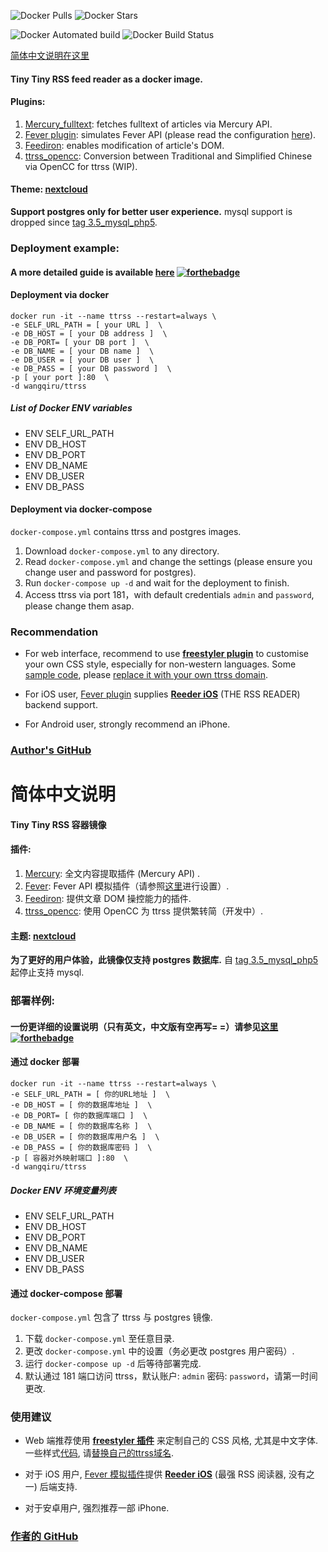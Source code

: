 ![Docker Pulls](https://img.shields.io/docker/pulls/wangqiru/ttrss.svg)
![Docker Stars](https://img.shields.io/docker/stars/wangqiru/ttrss.svg)

![Docker Automated build](https://img.shields.io/docker/automated/wangqiru/ttrss.svg)
![Docker Build Status](https://img.shields.io/docker/build/wangqiru/ttrss.svg)

[简体中文说明在这里](#简体中文说明)

#### Tiny Tiny RSS feed reader as a docker image.

#### Plugins:

1.  [Mercury_fulltext](https://github.com/HenryQW/mercury_fulltext): fetches fulltext of articles via Mercury API.
2.  [Fever plugin](https://github.com/HenryQW/tinytinyrss-fever-plugin): simulates Fever API (please read the configuration [here](https://tt-rss.org/oldforum/viewtopic.php?f=22&t=1981)).
3.  [Feediron](https://github.com/feediron/ttrss_plugin-feediron): enables modification of article's DOM.
4.  [ttrss_opencc](https://github.com/HenryQW/ttrss_opencc): Conversion between Traditional and Simplified Chinese via OpenCC for ttrss (WIP).

#### Theme: [nextcloud](https://github.com/dugite-code/tt-rss-nextcloud-theme)

**Support postgres only for better user experience.** mysql support is dropped since [tag 3.5_mysql_php5](https://github.com/HenryQW/docker-ttrss-plugins/tree/3.5_mysql_php5).

### Deployment example:

#### A more detailed guide is available [here](https://henry.wang/2018/04/25/ttrss-docker-plugins-guide.html) [![forthebadge](https://forthebadge.com/images/badges/check-it-out.svg)](https://henry.wang/2018/04/25/ttrss-docker-plugins-guide.html)


#### Deployment via docker

```
docker run -it --name ttrss --restart=always \
-e SELF_URL_PATH = [ your URL ]  \
-e DB_HOST = [ your DB address ]  \
-e DB_PORT= [ your DB port ]  \
-e DB_NAME = [ your DB name ]  \
-e DB_USER = [ your DB user ]  \
-e DB_PASS = [ your DB password ]  \
-p [ your port ]:80  \
-d wangqiru/ttrss
```

##### List of Docker ENV variables

* ENV SELF_URL_PATH
* ENV DB_HOST
* ENV DB_PORT
* ENV DB_NAME
* ENV DB_USER
* ENV DB_PASS

#### Deployment via docker-compose

`docker-compose.yml` contains ttrss and postgres images.

1.  Download `docker-compose.yml` to any directory.
2.  Read `docker-compose.yml` and change the settings (please ensure you change user and password for postgres).
3.  Run `docker-compose up -d` and wait for the deployment to finish.
4.  Access ttrss via port 181，with default credentials `admin` and `password`, please change them asap.

### Recommendation

* For web interface, recommend to use **[freestyler plugin](http://freestyler.ws)** to customise your own CSS style, especially for non-western languages. Some [sample code](https://github.com/HenryQW/Stylish/blob/master/ttrss.css), please [replace it with your own ttrss domain](https://github.com/HenryQW/Stylish/blob/08923469377a974d66f8d2c767e6b6a69616a688/ttrss.css#L1).

* For iOS user, [Fever plugin](https://github.com/HenryQW/tinytinyrss-fever-plugin) supplies **[Reeder iOS](http://reederapp.com/ios/)** (THE RSS READER) backend support.

* For Android user, strongly recommend an iPhone.

### [Author's GitHub](https://github.com/HenryQW/docker-ttrss-plugins)

# 简体中文说明

#### Tiny Tiny RSS 容器镜像

#### 插件:

1.  [Mercury](https://github.com/HenryQW/mercury_fulltext): 全文内容提取插件 (Mercury API) .
2.  [Fever](https://github.com/HenryQW/tinytinyrss-fever-plugin): Fever API 模拟插件（请参照[这里](https://tt-rss.org/oldforum/viewtopic.php?f=22&t=1981)进行设置）.
3.  [Feediron](https://github.com/feediron/ttrss_plugin-feediron): 提供文章 DOM 操控能力的插件.
4.  [ttrss_opencc](https://github.com/HenryQW/ttrss_opencc): 使用 OpenCC 为 ttrss 提供繁转简（开发中）.


#### 主题: [nextcloud](https://github.com/dugite-code/tt-rss-nextcloud-theme)

**为了更好的用户体验，此镜像仅支持 postgres 数据库.** 自 [tag 3.5_mysql_php5](https://github.com/HenryQW/docker-ttrss-plugins/tree/3.5_mysql_php5) 起停止支持 mysql.

### 部署样例:

#### 一份更详细的设置说明（只有英文，中文版有空再写= =）请参见[这里](https://henry.wang/2018/04/25/ttrss-docker-plugins-guide.html) [![forthebadge](https://forthebadge.com/images/badges/check-it-out.svg)](https://henry.wang/2018/04/25/ttrss-docker-plugins-guide.html)

#### 通过 docker 部署

```
docker run -it --name ttrss --restart=always \
-e SELF_URL_PATH = [ 你的URL地址 ]  \
-e DB_HOST = [ 你的数据库地址 ]  \
-e DB_PORT= [ 你的数据库端口 ]  \
-e DB_NAME = [ 你的数据库名称 ]  \
-e DB_USER = [ 你的数据库用户名 ]  \
-e DB_PASS = [ 你的数据库密码 ]  \
-p [ 容器对外映射端口 ]:80  \
-d wangqiru/ttrss
```

##### Docker ENV 环境变量列表

* ENV SELF_URL_PATH
* ENV DB_HOST
* ENV DB_PORT
* ENV DB_NAME
* ENV DB_USER
* ENV DB_PASS

#### 通过 docker-compose 部署

`docker-compose.yml` 包含了 ttrss 与 postgres 镜像.

1.  下载 `docker-compose.yml` 至任意目录.
2.  更改 `docker-compose.yml` 中的设置（务必更改 postgres 用户密码）.
3.  运行 `docker-compose up -d` 后等待部署完成.
4.  默认通过 181 端口访问 ttrss，默认账户: `admin` 密码: `password`，请第一时间更改.

### 使用建议

* Web 端推荐使用 **[freestyler 插件](http://freestyler.ws)** 来定制自己的 CSS 风格, 尤其是中文字体. 一些样式[代码](https://github.com/HenryQW/Stylish/blob/master/ttrss.css), 请[替换自己的ttrss域名](https://github.com/HenryQW/Stylish/blob/08923469377a974d66f8d2c767e6b6a69616a688/ttrss.css#L1).


* 对于 iOS 用户, [Fever 模拟插件](https://github.com/HenryQW/tinytinyrss-fever-plugin)提供 **[Reeder iOS](http://reederapp.com/ios/)** (最强 RSS 阅读器, 没有之一) 后端支持.

* 对于安卓用户, 强烈推荐一部 iPhone.

### [作者的 GitHub](https://github.com/HenryQW/docker-ttrss-plugins)
